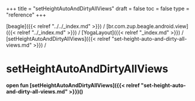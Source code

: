 +++
title = "setHeightAutoAndDirtyAllViews"
draft = false
toc = false
type = "reference"
+++

[beagle]({{< relref "../../_index.md" >}}) / [br.com.zup.beagle.android.view]({{< relref "../_index.md" >}}) / [YogaLayout]({{< relref "_index.md" >}}) / [setHeightAutoAndDirtyAllViews]({{< relref "set-height-auto-and-dirty-all-views.md" >}}) / 



# setHeightAutoAndDirtyAllViews  
  
<b><b>open fun [setHeightAutoAndDirtyAllViews]({{< relref "set-height-auto-and-dirty-all-views.md" >}})()</b></b>  




